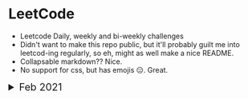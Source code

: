 # LeetCode 

- Leetcode Daily, weekly and bi-weekly challenges 
- Didn't want to make this repo public, but it'll probably guilt me into leetcod-ing regularly, so eh, might as well make a nice README.
- Collapsable markdown?? Nice.
- No support for css, but has emojis :expressionless:. Great. 

<details>
<summary style="font-size:20px">Feb 2021 </summary>

## February 2021

*
   <details>
   <summary> Feb 1 </summary>

   ### 191. Number of 1 Bits
   
   A function that takes an unsigned integer and returns the number of '1' bits it has (also known as the Hamming weight).

   Click [here](https://leetcode.com/problems/number-of-1-bits/) for more details

   </details>

*
   <details>
   <summary> Feb 2 </summary>

   ### Trimming a binary tree 

   Given the `root` of a binary search tree and the lowest and highest boundaries as `low` and `high`, trim the tree so that all its elements lies in `[low, high]`. Trimming the tree should not change the relative structure of the elements that will remain in the tree (i.e., any node's descendant should remain a descendant). It can be proven that there is a unique answer.

   Click [here]() for more details

   </details>

*
   <details>
   <summary> Feb 3 </summary>

   ### Trimming a binary tree 

   Given `head`, the head of a linked list, determine if the linked list has a cycle in it.

   There is a cycle in a linked list if there is some node in the list that can be reached again by continuously following the `next` pointer. Internally, `pos` is used to denote the index of the node that tail's `next` pointer is connected to. **Note that `pos` is not passed as a parameter**.

   Click [here]() for more details

   </details>

*
   <details>
   <summary> Feb 4 </summary>

   ### Longest Harmonious Subsequence

   We define a harmonious array as an array where the difference between its maximum value and its minimum value is **exactly** 1.

   Given an integer array `nums`, return the *length of its longest harmonious subsequence among all its possible subsequences*.

   A **subsequence** of array is a sequence that can be derived from the array by deleting some or no elements without changing the order of the remaining elements.

   Click [here]() for more details

   </details>
   
*
   <details>
   <summary> Feb 5 </summary>

   ### Simplify Path

   Given a string `path`, which is an **absolute path** (starting with a slash `'/'`) to a file or directory in a Unix-style file system, convert it to the simplified **canonical path**.

   - `'.'` : current directory 
   - `'..'`: refers to the directory up a level
   - `'//'`: treated as a single slash '/'
   - `'...'`: any other format of periods are treated as file/directory names.

   *Return the simplified **canonical path**.*

   Click [here]() for more details

   </details>

*
   <details>
   <summary> Feb 6 </summary>

   ### Binary Tree Right Side View

   Given a binary tree, imagine yourself standing on the right side of it, return the values of the nodes you can see ordered from top to bottom.

   Click [here]() for more details

   </details>
   
</details>
